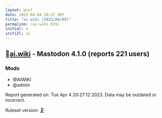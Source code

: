 ```yaml
---
layout: post
date: 2023-04-04 20:27 GMT
title: "ai.wiki (2023/04/04)"
permalink: /ai-wiki.html
initial: a
initi2l: ai
---
```


## 🐘[ai.wiki](https://ai.wiki) - Mastodon 4.1.0 (reports 221 users)

### Mods
 * @AIWIKI
 * @admin

Report generated on: Tue Apr  4 20:27:12 2023. Data may be outdated or incorrect.

Ruleset version: [🗜](/version-clamp)
